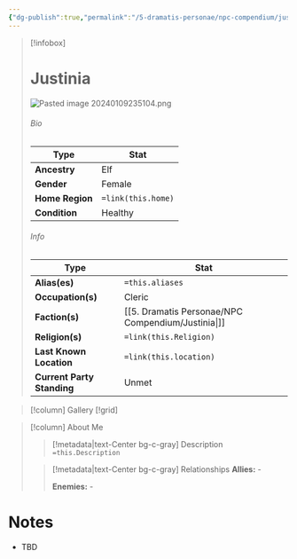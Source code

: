 ```yaml
---
{"dg-publish":true,"permalink":"/5-dramatis-personae/npc-compendium/justinia/"}
---
```



> [!infobox]
> # Justinia
> ![Pasted image 20240109235104.png](/img/user/x.%20Assets/Attachments/Pasted%20image%2020240109235104.png)
> ###### Bio
> Type |  Stat |
> ---|---|
> **Ancestry** | Elf |
> **Gender** | Female |
> **Home Region** | `=link(this.home)` |
> **Condition** | Healthy |
> ###### Info
> Type |  Stat |
> ---|---|
> **Alias(es)** | `=this.aliases` |
> **Occupation(s)** | Cleric |
> **Faction(s)** | [[5. Dramatis Personae/NPC Compendium/Justinia\|]] |
> **Religion(s)** | `=link(this.Religion)` |
> **Last Known Location** | `=link(this.location)` |
> **Current Party Standing** | Unmet |

> [!column] Gallery 
> [!grid] 
> 

> [!column] About Me
>> [!metadata|text-Center bg-c-gray] Description
>> `=this.Description`
>
>> [!metadata|text-Center bg-c-gray] Relationships
>> **Allies:** -
>>
>> **Enemies:** -

# Notes

- TBD

